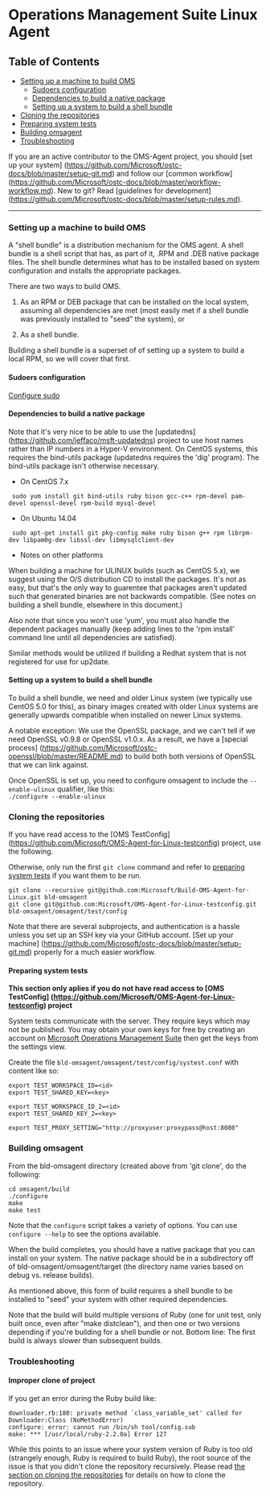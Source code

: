 # Operations Management Suite Linux Agent

## Table of Contents
- [Setting up a machine to build OMS](#setting-up-a-machine-to-build-oms)
  - [Sudoers configuration](#sudoers-configuration)
  - [Dependencies to build a native package](#dependencies-to-build-a-native-package)
  - [Setting up a system to build a shell bundle](#setting-up-a-system-to-build-a-shell-bundle)
- [Cloning the repositories](#cloning-the-repositories)
- [Preparing system tests](#preparing-system-tests)
- [Building omsagent](#building-omsagent)
- [Troubleshooting](#troubleshooting)

If you are an active contributor to the OMS-Agent project, you should
[set up your system]
(https://github.com/Microsoft/ostc-docs/blob/master/setup-git.md)
and follow our [common workflow]
(https://github.com/Microsoft/ostc-docs/blob/master/workflow-workflow.md).
New to git? Read [guidelines for development]
(https://github.com/Microsoft/ostc-docs/blob/master/setup-rules.md).

-----

### Setting up a machine to build OMS

A "shell bundle" is a distribution mechanism for the OMS agent. A shell
bundle is a shell script that has, as part of it, .RPM and .DEB native
package files. The shell bundle determines what has to be installed based
on system configuration and installs the appropriate packages.

There are two ways to build OMS.

1. As an RPM or DEB package that can be installed on the local system,
assuming all dependencies are met (most easily met if a shell bundle
was previously installed to "seed" the system), or

2. As a shell bundle.

Building a shell bundle is a superset of of setting up a system to
build a local RPM, so we will cover that first.

#### Sudoers configuration

[Configure sudo](https://github.com/Microsoft/ostc-docs/blob/master/setup-build.md)

#### Dependencies to build a native package

Note that it's very nice to be able to use the [updatedns]
(https://github.com/jeffaco/msft-updatedns) project to use host names
rather than IP numbers in a Hyper-V environment. On CentOS systems,
this requires the bind-utils package (updatedns requires the 'dig'
program). The bind-utils package isn't otherwise necessary.

- On CentOS 7.x
```
 sudo yum install git bind-utils ruby bison gcc-c++ rpm-devel pam-devel openssl-devel rpm-build mysql-devel
```
- On Ubuntu 14.04
```
 sudo apt-get install git pkg-config make ruby bison g++ rpm librpm-dev libpam0g-dev libssl-dev libmysqlclient-dev
```

- Notes on other platforms

 When building a machine for ULINUX builds (such as CentOS 5.x), we suggest
 using the O/S distribution CD to install the packages. It's not as easy,
 but that's the only way to guarentee that packages aren't updated such that
 generated binaries are not backwards compatible. (See notes on building a
 shell bundle, elsewhere in this document.)

 Also note that since you won't use 'yum', you must also handle the dependent
 packages manually (keep adding lines to the 'rpm install' command line until
 all dependencies are satisfied).

 Similar methods would be utilized if building a Redhat system that is not
 registered for use for up2date.

#### Setting up a system to build a shell bundle

To build a shell bundle, we need and older Linux system (we typically use
CentOS 5.0 for this), as binary images created with older Linux systems
are generally upwards compatible when installed on newer Linux systems.

A notable exception: We use the OpenSSL package, and we can't tell if
we need OpenSSL v0.9.8 or OpenSSL v1.0.x. As a result, we have a [special
process] (https://github.com/Microsoft/ostc-openssl/blob/master/README.md)
to build both both versions of OpenSSL that we can link against.

Once OpenSSL is set up, you need to configure omsagent to include the
```--enable-ulinux``` qualifier, like this:<br>```./configure --enable-ulinux``` 

### Cloning the repositories

If you have read access to the [OMS TestConfig]
(https://github.com/Microsoft/OMS-Agent-for-Linux-testconfig) project,
use the following.

Otherwise, only run the first `git clone` command and refer to 
[preparing system tests](#preparing-system-tests) if you want them to be run.

```shell
git clone --recursive git@github.com:Microsoft/Build-OMS-Agent-for-Linux.git bld-omsagent
git clone git@github.com:Microsoft/OMS-Agent-for-Linux-testconfig.git bld-omsagent/omsagent/test/config
```

Note that there are several subprojects, and authentication is a hassle
unless you set up an SSH key via your GitHub account. [Set up your machine]
(https://github.com/Microsoft/ostc-docs/blob/master/setup-git.md)
properly for a much easier workflow.

#### Preparing system tests

**This section only aplies if you do not have read access to [OMS TestConfig]
(https://github.com/Microsoft/OMS-Agent-for-Linux-testconfig) project**

System tests communicate with the server. They require keys which may
not be published.  You may obtain your own keys for free by creating
an account on [Microsoft Operations Management
Suite](http://www.microsoft.com/en-us/server-cloud/operations-management-suite/why-oms.aspx)
then get the keys from the settings view.

Create the file `bld-omsagent/omsagent/test/config/systest.conf`
with content like so:
``` shell
export TEST_WORKSPACE_ID=<id>
export TEST_SHARED_KEY=<key>

export TEST_WORKSPACE_ID_2=<id>
export TEST_SHARED_KEY_2=<key>

export TEST_PROXY_SETTING="http://proxyuser:proxypass@host:8080"
```

### Building omsagent

From the bld-omsagent directory (created above from 'git clone', do the
following:

```
cd omsagent/build
./configure
make
make test
```

Note that the ```configure``` script takes a variety of options. You can
use ```configure --help``` to see the options available.

When the build completes, you should have a native package that you can install
on your system. The native package should be in a subdirectory off of
bld-omsagent/omsagent/target (the directory name varies based on debug vs.
release builds).

As mentioned above, this form of build requires a shell bundle to be installed
to "seed" your system with other required dependencies.

Note that the build will build multiple versions of Ruby (one for unit test,
only built once, even after "make distclean"), and then one or two versions
depending if you're building for a shell bundle or not. Bottom line: The
first build is always slower than subsequent builds.

### Troubleshooting

#### Improper clone of project

If you get an error during the Ruby build like:
```
downloader.rb:180: private method `class_variable_set' called for Downloader:Class (NoMethodError)
configure: error: cannot run /bin/sh tool/config.sub
make: *** [/usr/local/ruby-2.2.0a] Error 127
```
While this points to an issue where your system version of Ruby is too old
(strangely enough, Ruby is required to build Ruby), the root source of the
issue is that you didn't clone the repository recursively. Please read
[the section on cloning the repositories](#cloning-the-repositories) for
details on how to clone the repository.
